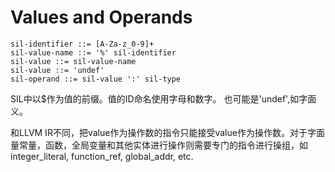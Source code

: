 # Values and Operands

```
sil-identifier ::= [A-Za-z_0-9]+
sil-value-name ::= '%' sil-identifier
sil-value ::= sil-value-name
sil-value ::= 'undef'
sil-operand ::= sil-value ':' sil-type
```

SIL中以$作为值的前缀。值的ID命名使用字母和数字。
也可能是'undef',如字面义。

和LLVM IR不同，把value作为操作数的指令只能接受value作为操作数。对于字面量常量，函数，全局变量和其他实体进行操作则需要专门的指令进行操组，如integer_literal, function_ref, global_addr, etc.
